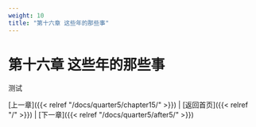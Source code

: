 ```yaml
---
weight: 10
title: "第十六章 这些年的那些事"
---
```


# 第十六章 这些年的那些事

测试

[上一章]({{< relref "/docs/quarter5/chapter15/" >}}) | [返回首页]({{< relref "/" >}}) | [下一章]({{< relref "/docs/quarter5/after5/" >}})
